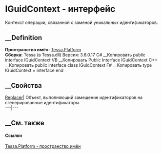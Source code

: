 # IGuidContext - интерфейс
Контекст операции, связанной с заменой уникальных идентификаторов.
## __Definition
 **Пространство имён:** [Tessa.Platform](N_Tessa_Platform.htm)  
 **Сборка:** Tessa (в Tessa.dll) Версия: 3.6.0.17
C# __Копировать
     public interface IGuidContext
VB __Копировать
     Public Interface IGuidContext
C++ __Копировать
     public interface class IGuidContext
F# __Копировать
     type IGuidContext = interface end
##  __Свойства
[Replacer](P_Tessa_Platform_IGuidContext_Replacer.htm)| Объект, выполняющий
замещение идентификаторов на сгенерированные идентификаторы.  
---|---  
##  __См. также
#### Ссылки
[Tessa.Platform - пространство имён](N_Tessa_Platform.htm)
